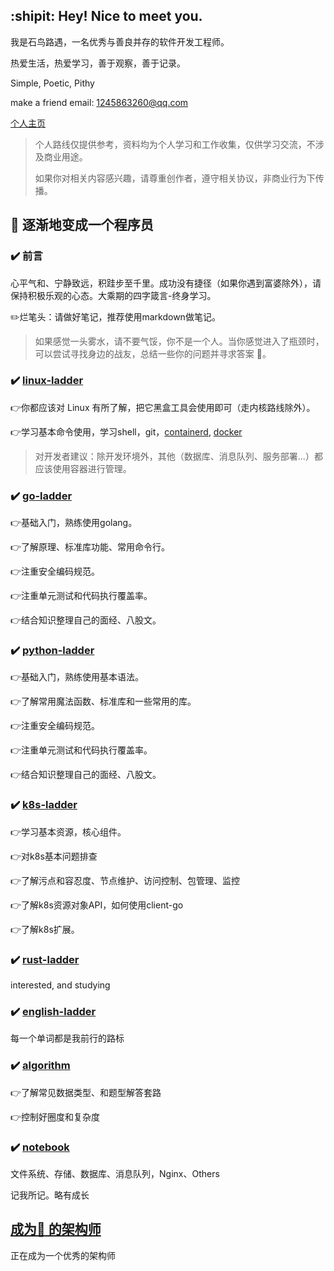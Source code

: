 ## :shipit: Hey! Nice to meet you.

我是石鸟路遇，一名优秀与善良并存的软件开发工程师。

热爱生活，热爱学习，善于观察，善于记录。

Simple, Poetic, Pithy

make a friend email: <1245863260@qq.com>

[个人主页](https://www.hjxstbserver.xyz)

> 个人路线仅提供参考，资料均为个人学习和工作收集，仅供学习交流，不涉及商业用途。
>
> 如果你对相关内容感兴趣，请尊重创作者，遵守相关协议，非商业行为下传播。

## :100: 逐渐地变成一个程序员

### :heavy_check_mark: 前言

心平气和、宁静致远，积跬步至千里。成功没有捷径（如果你遇到富婆除外），请保持积极乐观的心态。大乘期的四字箴言-终身学习。

:pencil2:烂笔头：请做好笔记，推荐使用markdown做笔记。

> 如果感觉一头雾水，请不要气馁，你不是一个人。当你感觉进入了瓶颈时，可以尝试寻找身边的战友，总结一些你的问题并寻求答案 🍻。

### :heavy_check_mark: [linux-ladder](https://github.com/stonebirdjx/linux-ladder)

:point_right:你都应该对 Linux 有所了解，把它黑盒工具会使用即可（走内核路线除外）。

:point_right:学习基本命令使用，学习shell，git，[containerd](https://github.com/stonebirdjx/k8s-ladder/blob/master/containerd.md),  [docker](https://github.com/stonebirdjx/k8s-ladder/blob/master/docker.md)

>对开发者建议：除开发环境外，其他（数据库、消息队列、服务部署...）都应该使用容器进行管理。

### :heavy_check_mark: [go-ladder](https://github.com/stonebirdjx/go-ladder)

:point_right:基础入门，熟练使用golang。

:point_right:了解原理、标准库功能、常用命令行。

:point_right:注重安全编码规范。

:point_right:注重单元测试和代码执行覆盖率。

:point_right:结合知识整理自己的面经、八股文。

### :heavy_check_mark: [python-ladder](https://github.com/stonebirdjx/python-ladder)

:point_right:基础入门，熟练使用基本语法。

:point_right:了解常用魔法函数、标准库和一些常用的库。

:point_right:注重安全编码规范。

:point_right:注重单元测试和代码执行覆盖率。

:point_right:结合知识整理自己的面经、八股文。

### :heavy_check_mark: [k8s-ladder](https://github.com/stonebirdjx/k8s-ladder)

:point_right:学习基本资源，核心组件。

:point_right:对k8s基本问题排查

:point_right:了解污点和容忍度、节点维护、访问控制、包管理、监控

:point_right:了解k8s资源对象API，如何使用client-go

:point_right:了解k8s扩展。

### :heavy_check_mark: [rust-ladder](https://github.com/stonebirdjx/rust-ladder)

interested, and studying

### :heavy_check_mark: [english-ladder](https://github.com/stonebirdjx/english-ladder)

每一个单词都是我前行的路标

### :heavy_check_mark: [algorithm](https://github.com/stonebirdjx/algo)

:point_right:了解常见数据类型、和题型解答套路

:point_right:控制好圈度和复杂度

### :heavy_check_mark: [notebook](https://github.com/stonebirdjx/notebook)

文件系统、存储、数据库、消息队列，Nginx、Others

记我所记。略有成长

## [成为:100: 的架构师](https://github.com/stonebirdjx/notebook/blob/master/100%E5%88%86%E7%9A%84%E6%9E%B6%E6%9E%84%E5%B8%88.md)

正在成为一个优秀的架构师





